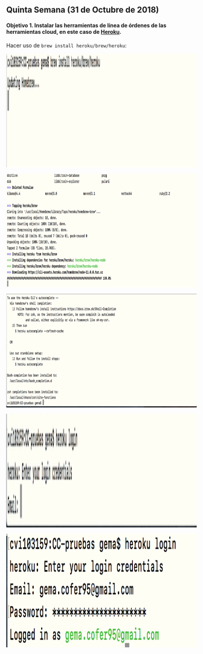 ## Quinta Semana (31 de Octubre de 2018)

#### Objetivo 1. Instalar las herramientas de línea de órdenes de las herramientas cloud, en este caso de [Heroku](https://devcenter.heroku.com/articles/getting-started-with-python).


Hacer uso de `brew install heroku/brew/heroku`:

<p align="center">
  <img width="600" height="300" src="images/heroku2.png">
</p>

<p align="center">
  <img width="700" height="300" src="images/heroku3.png">
</p>

<p align="center">
  <img width="700" height="300" src="images/heroku4.png">
</p>

<p align="center">
  <img width="700" height="300" src="images/heroku5.png">
</p>

<p align="center">
  <img width="700" height="300" src="images/heroku6.png">
</p>
